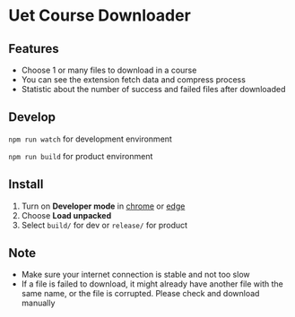 # Uet Course Downloader

## Features

- Choose 1 or many files to download in a course
- You can see the extension fetch data and compress process
- Statistic about the number of success and failed files after downloaded

## Develop

`npm run watch` for development environment

`npm run build` for product environment

## Install

1. Turn on **Developer mode** in [chrome](chrome://extensions/) or [edge](edge://extensions/)
2. Choose **Load unpacked**
3. Select `build/` for dev or `release/` for product

## Note

- Make sure your internet connection is stable and not too slow
- If a file is failed to download, it might already have another file with the same name, or the file is corrupted. Please check and download manually
